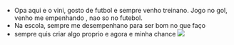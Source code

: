 - Opa aqui e o vini, gosto de futbol e sempre venho treinano. Jogo no gol, venho me empenhando , nao so no futebol.
- Na escola, sempre me desempenhano para ser bom no que faço
- sempre  quis criar algo proprio e agora e minha chance
![](https://media.tenor.com/ak5zj5NnfeMAAAAM/andr%C3%A91899-football.gif)
